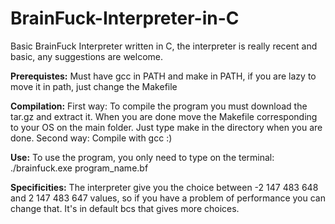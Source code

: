 # BrainFuck-Interpreter-in-C
Basic BrainFuck Interpreter written in C, the interpreter is really recent and basic, any suggestions are welcome. 

**Prerequistes:**
Must have gcc in PATH and make in PATH, if you are lazy to move it in path, just change the Makefile

**Compilation:**
First way: To compile the program you must download the tar.gz and extract it. When you are done move the Makefile corresponding to your OS on the main folder.
Just type make in the directory when you are done.
Second way: Compile with gcc :)

**Use:**
To use the program, you only need to type on the terminal:
./brainfuck.exe program_name.bf

**Specificities:**
The interpreter give you the choice between -2 147 483 648 and 2 147 483 647 values, so if you have a problem of performance you can change that.
It's in default bcs that gives more choices.
